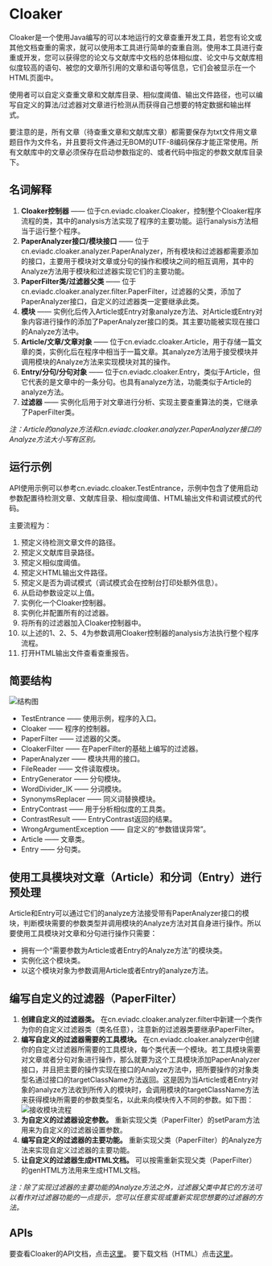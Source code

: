 # Cloaker

Cloaker是一个使用Java编写的可以本地运行的文章查重开发工具，若您有论文或其他文档查重的需求，就可以使用本工具进行简单的查重自测。使用本工具进行查重或开发，您可以获得您的论文与文献库中文档的总体相似度、论文中与文献库相似度较高的语句、被您的文章所引用的文章和语句等信息，它们会被显示在一个HTML页面中。

使用者可以自定义查重文章和文献库目录、相似度阈值、输出文件路径，也可以编写自定义的算法/过滤器对文章进行检测从而获得自己想要的特定数据和输出样式。

要注意的是，所有文章（待查重文章和文献库文章）都需要保存为txt文件用文章题目作为文件名，并且要将文件通过无BOM的UTF-8编码保存才能正常使用。所有文献库中的文章必须保存在启动参数指定的、或者代码中指定的参数文献库目录下。

## 名词解释

1. **Cloaker控制器** —— 位于cn.eviadc.cloaker.Cloaker，控制整个Cloaker程序流程的类，其中的analysis方法实现了程序的主要功能。运行analysis方法相当于运行整个程序。
1. **PaperAnalyzer接口/模块接口** —— 位于cn.eviadc.cloaker.analyzer.PaperAnalyzer，所有模块和过滤器都需要添加的接口，主要用于模块对文章或分句的操作和模块之间的相互调用，其中的Analyze方法用于模块和过滤器实现它们的主要功能。
1. **PaperFilter类/过滤器父类** —— 位于cn.eviadc.cloaker.analyzer.filter.PaperFilter，过滤器的父类，添加了PaperAnalyzer接口，自定义的过滤器类一定要继承此类。
1. **模块** —— 实例化后传入Article或Entry对象analyze方法、对Article或Entry对象内容进行操作的添加了PaperAnalyzer接口的类。其主要功能被实现在接口的Analyze方法中。
1. **Article/文章/文章对象** —— 位于cn.eviadc.cloaker.Article，用于存储一篇文章的类，实例化后在程序中相当于一篇文章。其analyze方法用于接受模块并调用模块的Analyze方法来实现模块对其的操作。
1. **Entry/分句/分句对象** —— 位于cn.eviadc.cloaker.Entry，类似于Article，但它代表的是文章中的一条分句。也具有analyze方法，功能类似于Article的analyze方法。
1. **过滤器** —— 实例化后用于对文章进行分析、实现主要查重算法的类，它继承了PaperFilter类。

*注：Article的analyze方法和cn.eviadc.cloaker.analyzer.PaperAnalyzer接口的Analyze方法大小写有区别。*

## 运行示例

API使用示例可以参考cn.eviadc.cloaker.TestEntrance，示例中包含了使用启动参数配置待检测文章、文献库目录、相似度阈值、HTML输出文件和调试模式的代码。

主要流程为：

1. 预定义待检测文章文件的路径。
2. 预定义文献库目录路径。
3. 预定义相似度阈值。
4. 预定义HTML输出文件路径。
5. 预定义是否为调试模式（调试模式会在控制台打印处额外信息）。
6. 从启动参数设定以上值。
7. 实例化一个Cloaker控制器。
8. 实例化并配置所有的过滤器。
9. 将所有的过滤器加入Cloaker控制器中。
10. 以上述的1、2、5、4为参数调用Cloaker控制器的analysis方法执行整个程序流程。
11. 打开HTML输出文件查看查重报告。

## 简要结构

![结构图](https://cloakerdoc.maphical.cn/Cloaker%E7%AE%80%E8%A6%81%E7%BB%93%E6%9E%84%E5%9B%BE.png)

* TestEntrance —— 使用示例，程序的入口。
* Cloaker —— 程序的控制器。
* PaperFilter —— 过滤器的父类。
* CloakerFilter —— 在PaperFilter的基础上编写的过滤器。
* PaperAnalyzer —— 模块共用的接口。
* FileReader —— 文件读取模块。
* EntryGenerator —— 分句模块。
* WordDivider_IK —— 分词模块。
* SynonymsReplacer —— 同义词替换模块。
* EntryContrast —— 用于分析相似度的工具类。
* ContrastResult —— EntryContrast返回的结果。
* WrongArgumentException —— 自定义的“参数错误异常”。
* Article —— 文章类。
* Entry —— 分句类。

## 使用工具模块对文章（Article）和分词（Entry）进行预处理

Article和Entry可以通过它们的analyze方法接受带有PaperAnalyzer接口的模块，判断模块需要的参数类型并调用模块的Analyze方法对其自身进行操作。所以要使用工具模块对文章和分句进行操作只需要：

* 拥有一个“需要参数为Article或者Entry的Analyze方法”的模块类。
* 实例化这个模块类。
* 以这个模块对象为参数调用Article或者Entry的analyze方法。

## 编写自定义的过滤器（PaperFilter）

1. **创建自定义的过滤器类。** 在cn.eviadc.cloaker.analyzer.filter中新建一个类作为你的自定义过滤器类（类名任意），注意新的过滤器类要继承PaperFilter。
2. **编写自定义的过滤器需要的工具模块。** 在cn.eviadc.cloaker.analyzer中创建你的自定义过滤器所需要的工具模块，每个类代表一个模块。若工具模块需要对文章或者分句对象进行操作，那么就要为这个工具模块添加PaperAnalyzer接口，并且把主要的操作实现在接口的Analyze方法中，把所要操作的对象类型名通过接口的targetClassName方法返回。这是因为当Article或者Entry对象的analyze方法收到所传入的模块时，会调用模块的targetClassName方法来获得模块所需要的参数类型名，以此来向模块传入不同的参数。如下图：  
![接收模块流程](https://cloakerdoc.maphical.cn/Article%E6%8E%A5%E5%8F%97%E6%A8%A1%E5%9D%97.png)
3. **为自定义的过滤器设定参数。** 重新实现父类（PaperFilter）的setParam方法用来为自定义的过滤器设置参数。
4. **编写自定义的过滤器的主要功能。** 重新实现父类（PaperFilter）的Analyze方法来实现自定义过滤器的主要功能。
5. **让自定义的过滤器生成HTML文档。** 可以按需重新实现父类（PaperFilter）的genHTML方法用来生成HTML文档。

*注：除了实现过滤器的主要功能的Analyze方法之外，过滤器父类中其它的方法可以看作对过滤器功能的一点提示，您可以任意实现或重新实现您想要的过滤器的方法。*

## APIs

要查看Cloaker的API文档，点击[这里](https://cloakerdoc.maphical.cn)。 要下载文档（HTML）点击[这里](https://cloakerdoc.maphical.cn/CloakerDoc.zip)。
